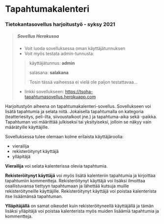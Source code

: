# Tapahtumakalenteri
### Tietokantasovellus harjoitustyö - syksy 2021

> ##### Sovellus Herokussa
>
> * Voit luoda sovelluksessa oman käyttäjätunnuksen
> * Voit myös testata admin-tunnusta:
>
>> käyttäjätunnus: **admin**
>>
>> salasana: **salakana**
>> 
>> Tosin tässä vaiheessa ei vielä ole paljon testattavaa...
>
> - linkki sovellukseen: <https://tsoha-tapahtumasovellus.herokuapp.com>


Harjoitustyön aiheena on tapahtumakalenteri-sovellus. Sovellukseen voi lisätä tapahtumia ja selata niitä.
Jokaisella tapahtumalla on kategoria (teatteriesitys, peli-ilta, siivoustalkoot jne.) ja tapahtuma-aika
sekä -paikka. Tapahtuman voi määrittää julkiseksi tai yksityiseksi, jolloin se näkyy vain määrätyille käyttäjille.

Sovelluksessa tulee olemaan
kolme erilaista käyttäjäroolia:

* vierailija
* rekisteröitynyt käyttäjä
* ylläpitäjä

**Vierailija** voi selata kalenterissa olevia tapahtumia.

**Rekisteröitynyt käyttäjä** voi myös lisätä kalenteriin tapahtumia ja kirjoittaa tapahtumiin kommentteja. Rekisteröitynyt
käyttäjä voi lisäksi ilmoittaa osallistuvansa tiettyyn tapahtumaan ja lähettää kutsuja muille rekisteröityneille käyttäjille.
Rekisteröitynyt käyttäjä voi poistaa kalenterista itse lisäämänsä tapahtuman.

**Ylläpitäjällä** on samat oikeudet kuin rekisteröityneellä käyttäjällä ja tämän lisäksi ylläpitäjä voi poistaa
kalenterista myös muiden lisäämiä tapahtumia ja kommentteja.
